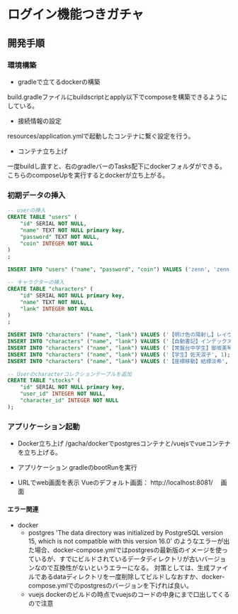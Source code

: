 # ログイン機能つきガチャ
## 開発手順

### 環境構築
- gradleで立てるdockerの構築

build.gradleファイルにbuildscriptとapply以下でcomposeを構築できるようにしている。

- 接続情報の設定

resources/application.ymlで起動したコンテナに繋ぐ設定を行う。

- コンテナ立ち上げ

一度buildし直すと、右のgradleバーのTasks配下にdockerフォルダができる。
こちらのcomposeUpを実行するとdockerが立ち上がる。

### 初期データの挿入
```sql
-- userの挿入
CREATE TABLE "users" (
	"id" SERIAL NOT NULL,
	"name" TEXT NOT NULL primary key,
	"password" TEXT NOT NULL,
	"coin" INTEGER NOT NULL
)
;

INSERT INTO "users" ("name", "password", "coin") VALUES ('zenn', 'zenn', '900');

-- キャラクターの挿入
CREATE TABLE "characters" (
	"id" SERIAL NOT NULL primary key,
	"name" TEXT NOT NULL,
	"lank" INTEGER NOT NULL
)
;

INSERT INTO "characters" ("name", "lank") VALUES ('【明け色の陽射し】レイヴィニア＝バードウェイ', 3);
INSERT INTO "characters" ("name", "lank") VALUES ('【自動書記】インデックス', 3);
INSERT INTO "characters" ("name", "lank") VALUES ('【常盤台中学生】御坂美琴', 1);
INSERT INTO "characters" ("name", "lank") VALUES ('【学生】佐天涙子', 1);
INSERT INTO "characters" ("name", "lank") VALUES ('【座標移動】結標淡希', 2);

-- Userのcharacterコレクションテーブルを追加
CREATE TABLE "stocks" (
	"id" SERIAL NOT NULL primary key,
	"user_id" INTEGER NOT NULL,
	"character_id" INTEGER NOT NULL
);

```



### アプリケーション起動

- Docker立ち上げ
  /gacha/dockerでpostgresコンテナと/vuejsでvueコンテナを立ち上げる。

- アプリケーション
gradleのbootRunを実行

- URLでweb画面を表示
  Vueのデフォルト画面： http://localhost:8081/
　画面

#### エラー関連
- docker
  - postgres
    'The data directory was initialized by PostgreSQL version 15, which is not compatible with this version 16.0'
    のようなエラーが出た場合、docker-compose.ymlではpostgresの最新版のイメージを使っているが、すでにビルドされているデータディレクトリが古いバージョンなので互換性がないというエラーになる。
    対策としては、生成ファイルであるdataディレクトリを一度削除してビルドしなおすか、docker-compose.ymlでのpostgresのバージョンを下げれば良い。
  - vuejs
    dockerのビルドの時点でvuejsのコードの中身にまで口出してくるので注意